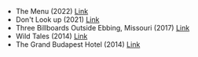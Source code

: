 - The Menu (2022) [Link](https://www.imdb.com/title/tt9764362/?ref_=adv_li_tt)
- Don't Look up (2021) [Link](https://www.imdb.com/title/tt11286314/)
- Three Billboards Outside Ebbing, Missouri (2017) [Link](https://www.imdb.com/title/tt5027774/)
- Wild Tales (2014) [Link](https://www.imdb.com/title/tt3011894/)
- The Grand Budapest Hotel (2014) [Link](https://www.imdb.com/title/tt2278388/)
